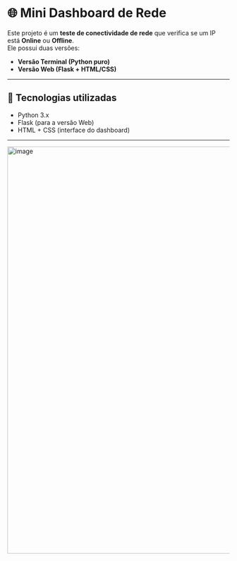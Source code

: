 # 🌐 Mini Dashboard de Rede

Este projeto é um **teste de conectividade de rede** que verifica se um IP está **Online** ou **Offline**.  
Ele possui duas versões:  
- **Versão Terminal (Python puro)**  
- **Versão Web (Flask + HTML/CSS)**

---

## 🚀 Tecnologias utilizadas
- Python 3.x
- Flask (para a versão Web)
- HTML + CSS (interface do dashboard)

---
<img width="1791" height="923" alt="image" src="https://github.com/user-attachments/assets/8501c44c-5459-417c-98d9-6e7796da5aa7" />
